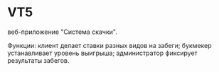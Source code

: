 # VT5
веб-приложение "Система скачки".

Функции:
клиент делает ставки разных видов на забеги;
букмекер устанавливает уровень выигрыша;
администратор фиксирует результаты забегов.
